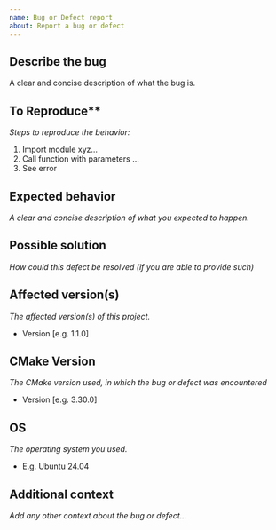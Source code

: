 ```yaml
---
name: Bug or Defect report
about: Report a bug or defect
---
```


## Describe the bug

A clear and concise description of what the bug is.

## To Reproduce**

_Steps to reproduce the behavior:_
1. Import module xyz...
2. Call function with parameters ...
4. See error

## Expected behavior

_A clear and concise description of what you expected to happen._

## Possible solution

_How could this defect be resolved (if you are able to provide such)_

## Affected version(s)
_The affected version(s) of this project._
- Version [e.g. 1.1.0]

## CMake Version
_The CMake version used, in which the bug or defect was encountered_
- Version [e.g. 3.30.0]

## OS

_The operating system you used._
- E.g. Ubuntu 24.04

## Additional context

_Add any other context about the bug or defect..._


